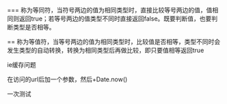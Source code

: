 ===
称为等同符，当符号两边的值为相同类型时，直接比较等号两边的值，值相同则返回true；若等号两边的值类型不同时直接返回false。既要判断值，也要判断类型是否相等。

==
称为等值符，当等号两边的值为相同类型时，比较值是否相等，类型不同时会发生类型的自动转换，转换为相同类型后再做比较，即只要值相等返回true

ie缓存问题

在访问的url后加一个参数，然后+Date.now()

一次测试
